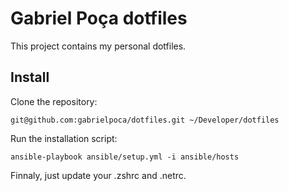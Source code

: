 # Gabriel Poça dotfiles

This project contains my personal dotfiles.

## Install

Clone the repository:

    git@github.com:gabrielpoca/dotfiles.git ~/Developer/dotfiles

Run the installation script:

    ansible-playbook ansible/setup.yml -i ansible/hosts

Finnaly, just update your .zshrc and .netrc.

